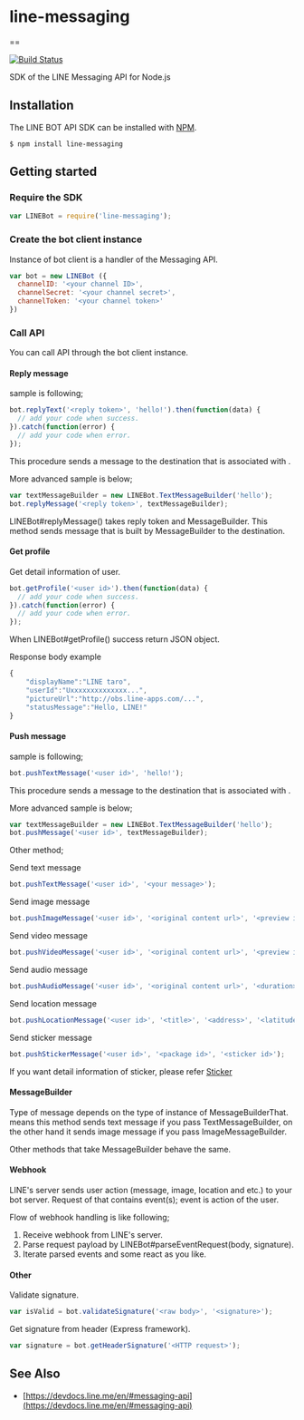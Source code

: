 # line-messaging

==

[![Build Status](https://travis-ci.org/snlangsuan/line-messaging.svg?branch=master)](https://travis-ci.org/snlangsuan/line-messaging)

SDK of the LINE Messaging API for Node.js

Installation
--

The LINE BOT API SDK can be installed with [NPM](https://www.npmjs.com).

```
$ npm install line-messaging
```

Getting started
--

### Require the SDK
```js
var LINEBot = require('line-messaging');
```

### Create the bot client instance

Instance of bot client is a handler of the Messaging API.

```js
var bot = new LINEBot ({
  channelID: '<your channel ID>',
  channelSecret: '<your channel secret>',
  channelToken: '<your channel token>'
})
```

### Call API

You can call API through the bot client instance.

#### Reply message

sample is following;

```js
bot.replyText('<reply token>', 'hello!').then(function(data) {
  // add your code when success.
}).catch(function(error) {
  // add your code when error.
});
```
This procedure sends a message to the destination that is associated with <reply token>.

More advanced sample is below;

```js
var textMessageBuilder = new LINEBot.TextMessageBuilder('hello');
bot.replyMessage('<reply token>', textMessageBuilder);
```

LINEBot#replyMessage() takes reply token and MessageBuilder. This method sends message that is built by MessageBuilder to the destination.

#### Get profile

Get detail information of user.

```js
bot.getProfile('<user id>').then(function(data) {
  // add your code when success.
}).catch(function(error) {
  // add your code when error.
});
```

When LINEBot#getProfile() success return JSON object.

Response body example
```js
{
    "displayName":"LINE taro",
    "userId":"Uxxxxxxxxxxxxxx...",
    "pictureUrl":"http://obs.line-apps.com/...",
    "statusMessage":"Hello, LINE!"
}
```

#### Push message

sample is following;

```js
bot.pushTextMessage('<user id>', 'hello!');
```
This procedure sends a message to the destination that is associated with <user id>.

More advanced sample is below;

```js
var textMessageBuilder = new LINEBot.TextMessageBuilder('hello');
bot.pushMessage('<user id>', textMessageBuilder);
```

Other method;

Send text message
```js
bot.pushTextMessage('<user id>', '<your message>');
```
Send image message
```js
bot.pushImageMessage('<user id>', '<original content url>', '<preview image url>');
```

Send video message
```js
bot.pushVideoMessage('<user id>', '<original content url>', '<preview image url>');
```

Send audio message
```js
bot.pushAudioMessage('<user id>', '<original content url>', '<duration>');
```

Send location message
```js
bot.pushLocationMessage('<user id>', '<title>', '<address>', '<latitude>', '<longitude>');
```

Send sticker message
```js
bot.pushStickerMessage('<user id>', '<package id>', '<sticker id>');
```
If you want detail information of sticker, please refer [Sticker](https://devdocs.line.me/files/sticker_list.pdf)


#### MessageBuilder
Type of message depends on the type of instance of MessageBuilderThat. means this method sends text message if you pass TextMessageBuilder, on the other hand it sends image message if you pass ImageMessageBuilder.

Other methods that take MessageBuilder behave the same.

#### Webhook
LINE's server sends user action (message, image, location and etc.) to your bot server. Request of that contains event(s); event is action of the user.

Flow of webhook handling is like following;

1. Receive webhook from LINE's server.
2. Parse request payload by LINEBot#parseEventRequest(body, signature).
3. Iterate parsed events and some react as you like.

#### Other

Validate signature.

```js
var isValid = bot.validateSignature('<raw body>', '<signature>');
```

Get signature from header (Express framework).
```js
var signature = bot.getHeaderSignature('<HTTP request>');
```

See Also
--

- [https://devdocs.line.me/en/#messaging-api](https://devdocs.line.me/en/#messaging-api)
